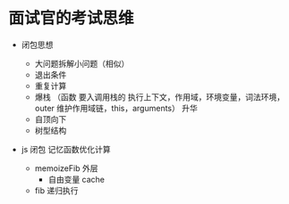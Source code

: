 # 面试官的考试思维

- 闭包思想
  - 大问题拆解小问题（相似）
  - 退出条件
  - 重复计算
  - 爆栈 （函数 要入调用栈的 执行上下文，作用域，环境变量，词法环境，outer 维护作用域链，this，arguments）
  升华
  - 自顶向下
  - 树型结构

- js 闭包 记忆函数优化计算
  - memoizeFib 外层
    - 自由变量 cache
  - fib 递归执行